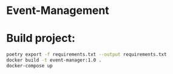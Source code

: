 # Event-Management

# Build project:

``` bash
poetry export -f requirements.txt --output requirements.txt
docker build -t event-manager:1.0 .
docker-compose up
```